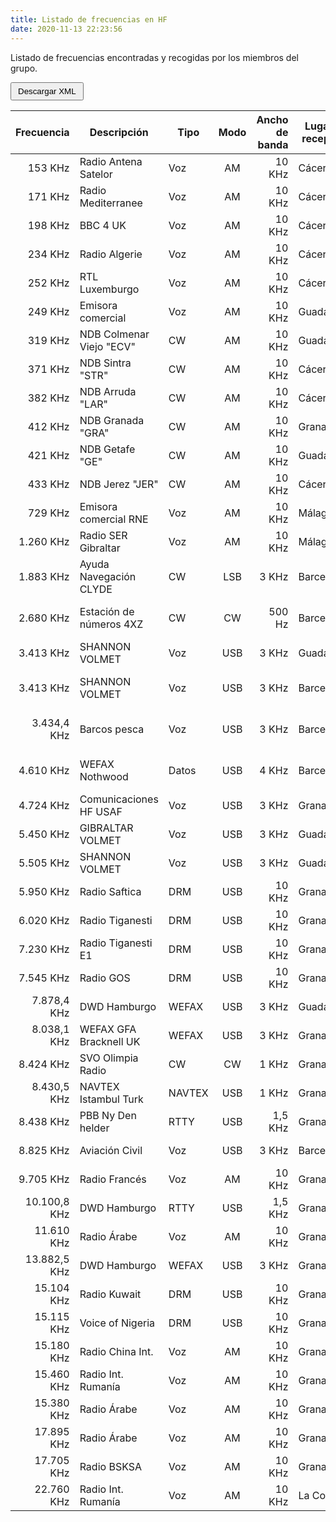 ```yaml
---
title: Listado de frecuencias en HF
date: 2020-11-13 22:23:56
---
```


<script src="jquery-3.5.0.min.js"></script>
<script src="freq_download.js"></script>

Listado de frecuencias encontradas y recogidas por los miembros del grupo.

<button type="button" id="download_button" style="padding: 5px 10px;">Descargar XML</button>

| Frecuencia   | Descripción              | Tipo   | Modo | Ancho de banda | Lugar de recepción | Receptor      | Antena  |
|-------------:|--------------------------|--------|:----:|---------------:|--------------------|---------------|---------|
| 153 KHz      | Radio Antena Satelor     | Voz    | AM   | 10 KHz         | Cáceres            | AIRSPY HF+    | YouLoop |
| 171 KHz      | Radio Mediterranee       | Voz    | AM   | 10 KHz         | Cáceres            | AIRSPY HF+    | YouLoop |
| 198 KHz      | BBC 4 UK                 | Voz    | AM   | 10 KHz         | Cáceres            | AIRSPY HF+    | YouLoop |
| 234 KHz      | Radio Algerie            | Voz    | AM   | 10 KHz         | Cáceres            | AIRSPY HF+    | YouLoop |
| 252 KHz      | RTL Luxemburgo           | Voz    | AM   | 10 KHz         | Cáceres            | AIRSPY HF+    | YouLoop |
| 249 KHz      | Emisora comercial        | Voz    | AM   | 10 KHz         | Guadalajara        | RTL-SDR V3    | YouLoop |
| 319 KHz      | NDB Colmenar Viejo "ECV" | CW     | AM   | 10 KHz         | Guadalajara        | RTL-SDR V3    | YouLoop |
| 371 KHz      | NDB Sintra "STR"         | CW     | AM   | 10 KHz         | Cáceres            | AIRSPY HF+    | YouLoop |
| 382 KHz      | NDB Arruda "LAR"         | CW     | AM   | 10 KHz         | Cáceres            | AIRSPY HF+    | YouLoop |
| 412 KHz      | NDB Granada "GRA"        | CW     | AM   | 10 KHz         | Granada            | AIRSPY HF+    | YouLoop |
| 421 KHz      | NDB Getafe "GE"          | CW     | AM   | 10 KHz         | Guadalajara        | RTL-SDR V3    | YouLoop |
| 433 KHz      | NDB Jerez "JER"          | CW     | AM   | 10 KHz         | Cáceres            | AIRSPY HF+    | YouLoop |
| 729 KHz      | Emisora comercial RNE    | Voz    | AM   | 10 KHz         | Málaga             | RTL-SDR V3    | YouLoop |
| 1.260 KHz    | Radio SER Gibraltar      | Voz    | AM   | 10 KHz         | Málaga             | RTL-SDR V3    | YouLoop |
| 1.883 KHz    | Ayuda Navegación CLYDE   | CW     | LSB  | 3 KHz          | Barcelona          | Yaesu FT-2000 | Long Wire 42M |
| 2.680 KHz    | Estación de números 4XZ  | CW     | CW   | 500 Hz         | Barcelona          | Yaesu FT-2000 | Long Wire 42M |
| 3.413 KHz    | SHANNON VOLMET           | Voz    | USB  | 3 KHz          | Guadalajara        | RTL-SDR V3    | Loop 65cm |
| 3.413 KHz    | SHANNON VOLMET           | Voz    | USB  | 3 KHz          | Barcelona          | Yaesu FT-2000 | Long Wire 42M |
| 3.434,4 KHz  | Barcos pesca             | Voz    | USB  | 3 KHz          | Barcelona          | Yaesu FT-2000 | Long Wire 42M |
| 4.610 KHz    | WEFAX Nothwood           | Datos  | USB  | 4 KHz          | Barcelona          | Yaesu FT-2000 | Long Wire 42M |
| 4.724 KHz    | Comunicaciones HF USAF   | Voz    | USB  | 3 KHz          | Granada            | AIRSPY HF+    | YouLoop |
| 5.450 KHz    | GIBRALTAR VOLMET         | Voz    | USB  | 3 KHz          | Guadalajara        | RTL-SDR V3    | Loop 65cm |
| 5.505 KHz    | SHANNON VOLMET           | Voz    | USB  | 3 KHz          | Guadalajara        | RTL-SDR V3    | Loop 65cm |
| 5.950 KHz    | Radio Saftica            | DRM    | USB  | 10 KHz         | Granada            | AIRSPY HF+    | Turnstile |
| 6.020 KHz    | Radio Tiganesti          | DRM    | USB  | 10 KHz         | Granada            | AIRSPY HF+    | Turnstile |
| 7.230 KHz    | Radio Tiganesti E1       | DRM    | USB  | 10 KHz         | Granada            | AIRSPY HF+    | Turnstile |
| 7.545 KHz    | Radio GOS                | DRM    | USB  | 10 KHz         | Granada            | AIRSPY HF+    | Turnstile |
| 7.878,4 KHz  | DWD Hamburgo             | WEFAX  | USB  | 3 KHz          | Guadalajara        | RTL-SDR V3    | Loop 65cm |
| 8.038,1 KHz  | WEFAX GFA Bracknell UK   | WEFAX  | USB  | 3 KHz          | Granada            | AIRSPY HF+    | YouLoop |
| 8.424 KHz    | SVO Olimpia Radio        | CW     | CW   | 1 KHz          | Granada            | AIRSPY HF+    | YouLoop |
| 8.430,5 KHz  | NAVTEX Istambul Turk     | NAVTEX | USB  | 1 KHz          | Granada            | AIRSPY HF+    | YouLoop |
| 8.438 KHz    | PBB Ny Den helder        | RTTY   | USB  | 1,5 KHz        | Granada            | AIRSPY HF+    | YouLoop |
| 8.825 KHz    | Aviación Civil           | Voz    | USB  | 3 KHz          | Barcelona          | Yaesu FT-2000 | Cushcraft R8 |
| 9.705 KHz    | Radio Francés            | Voz    | AM   | 10 KHz         | Granada            | AIRSPY HF+    | YouLoop |
| 10.100,8 KHz | DWD Hamburgo             | RTTY   | USB  | 1,5 KHz        | Granada            | AIRSPY HF+    | YouLoop |
| 11.610 KHz   | Radio Árabe              | Voz    | AM   | 10 KHz         | Granada            | AIRSPY HF+    | YouLoop |
| 13.882,5 KHz | DWD Hamburgo             | WEFAX  | USB  | 3 KHz          | Granada            | AIRSPY HF+    | Turnstile |
| 15.104 KHz   | Radio Kuwait             | DRM    | USB  | 10 KHz         | Granada            | AIRSPY HF+    | YouLoop |
| 15.115 KHz   | Voice of Nigeria         | DRM    | USB  | 10 KHz         | Granada            | AIRSPY HF+    | YouLoop |
| 15.180 KHz   | Radio China Int.         | Voz    | AM   | 10 KHz         | Granada            | AIRSPY HF+    | YouLoop |
| 15.460 KHz   | Radio Int. Rumanía       | Voz    | AM   | 10 KHz         | Granada            | AIRSPY HF+    | YouLoop |
| 15.380 KHz   | Radio Árabe              | Voz    | AM   | 10 KHz         | Granada            | AIRSPY HF+    | YouLoop |
| 17.895 KHz   | Radio Árabe              | Voz    | AM   | 10 KHz         | Granada            | AIRSPY HF+    | YouLoop |
| 17.705 KHz   | Radio BSKSA              | Voz    | AM   | 10 KHz         | Granada            | AIRSPY HF+    | YouLoop |
| 22.760 KHz   | Radio Int. Rumanía       | Voz    | AM   | 10 KHz         | La Coruña          | RTL-SDR V3    | Turnstile |
